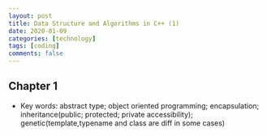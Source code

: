 ```yaml
---
layout: post
title: Data Structure and Algorithms in C++ (1)
date: 2020-01-09
categories: [technology]
tags: [coding]
comments: false
---
```






## Chapter 1

- Key words: abstract type; object oriented programming; encapsulation; inheritance(public; protected; private accessibility); genetic(template,typename and class are diff in some cases)